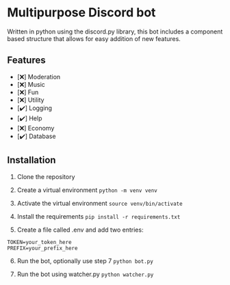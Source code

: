 # Multipurpose Discord bot
Written in python using the discord.py library, this bot includes a component based structure that allows for easy addition of new features.

## Features
- [❌] Moderation
- [❌] Music
- [❌] Fun
- [❌] Utility
- [✔️] Logging
- [✔️] Help
- [❌] Economy
- [✔️] Database

## Installation
1. Clone the repository
2. Create a virtual environment
`python -m venv venv`
3. Activate the virtual environment
`source venv/bin/activate`

4. Install the requirements
`pip install -r requirements.txt`
5. Create a file called .env and add two entries:
```
TOKEN=your_token_here
PREFIX=your_prefix_here
```
6. Run the bot, optionally use step 7
`python bot.py`

7. Run the bot using watcher.py
`python watcher.py`